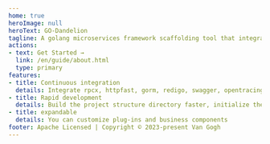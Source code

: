```yaml
---
home: true
heroImage: null
heroText: GO-Dandelion
tagline: A golang microservices framework scaffolding tool that integrates rpcx and fasthttp to quickly build project frameworks. It provides the following functions, traffic limiting, link tracing, and service discovery
actions:
- text: Get Started →
  link: /en/guide/about.html
  type: primary
features:
- title: Continuous integration
  details: Integrate rpcx, httpfast, gorm, redigo, swagger, opentracing, providing log printing, link tracing, current limiting, circuit breaker, service registration, service discovery and other functions
- title: Rapid development
  details: Build the project structure directory faster, initialize the components, and realize the business development faster
- title: expandable
  details: You can customize plug-ins and business components
footer: Apache Licensed | Copyright © 2023-present Van Gogh
---
```

